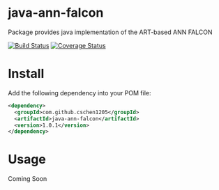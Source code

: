 # java-ann-falcon
Package provides java implementation of the ART-based ANN FALCON


[![Build Status](https://travis-ci.org/cschen1205/java-ann-falcon.svg?branch=master)](https://travis-ci.org/cschen1205/java-ann-falcon) [![Coverage Status](https://coveralls.io/repos/github/cschen1205/java-ann-falcon/badge.svg?branch=master)](https://coveralls.io/github/cschen1205/java-ann-falcon?branch=master)

# Install

Add the following dependency into your POM file:


```xml
<dependency>
  <groupId>com.github.cschen1205</groupId>
  <artifactId>java-ann-falcon</artifactId>
  <version>1.0.1</version>
</dependency>
```

# Usage

Coming Soon